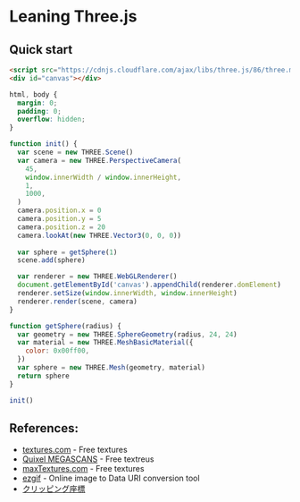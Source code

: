 # Leaning Three.js

## Quick start

```html
<script src="https://cdnjs.cloudflare.com/ajax/libs/three.js/86/three.min.js"></script>
<div id="canvas"></div>
```

```css
html, body {
  margin: 0;
  padding: 0;
  overflow: hidden;
}
```

```js
function init() {
  var scene = new THREE.Scene()
  var camera = new THREE.PerspectiveCamera(
    45,
    window.innerWidth / window.innerHeight,
    1, 
    1000,
  )
  camera.position.x = 0
  camera.position.y = 5
  camera.position.z = 20
  camera.lookAt(new THREE.Vector3(0, 0, 0))
  
  var sphere = getSphere(1)
  scene.add(sphere)

  var renderer = new THREE.WebGLRenderer()
  document.getElementById('canvas').appendChild(renderer.domElement)
  renderer.setSize(window.innerWidth, window.innerHeight)
  renderer.render(scene, camera)
}

function getSphere(radius) {
  var geometry = new THREE.SphereGeometry(radius, 24, 24)
  var material = new THREE.MeshBasicMaterial({
    color: 0x00ff00,
  })
  var sphere = new THREE.Mesh(geometry, material)
  return sphere
}

init()
```

## References: 
- [textures.com](https://www.textures.com/) - Free textures
- [Quixel MEGASCANS](https://megascans.se/) - Free textreus
- [maxTextures.com](http://www.mb3d.co.uk/mb3d/maxTextures_Home_-_Free_Seamless_and_Tileable_High_Res_Textures.html) - Free textures
- [ezgif](https://ezgif.com/image-to-datauri) - Online image to Data URI conversion tool
- [クリッピング座標](http://miffysora.wikidot.com/clip-coordinates)
